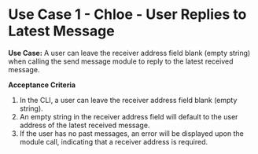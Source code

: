 # Use Case 1 - Chloe - User Replies to Latest Message

**Use Case:** A user can leave the receiver address field blank (empty string) when calling the send message module to reply to the latest received message. 

**Acceptance Criteria**
1. In the CLI, a user can leave the receiver address field blank (empty string).
2. An empty string in the receiver address field will default to the user address of the latest received message.
3. If the user has no past messages, an error will be displayed upon the module call, indicating that a receiver address is required.
